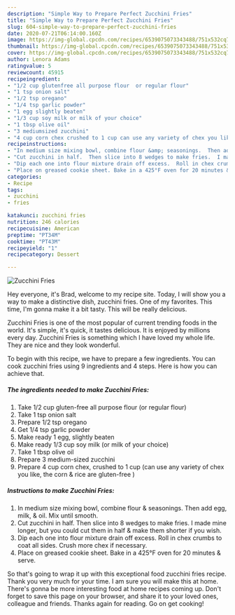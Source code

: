 ```yaml
---
description: "Simple Way to Prepare Perfect Zucchini Fries"
title: "Simple Way to Prepare Perfect Zucchini Fries"
slug: 604-simple-way-to-prepare-perfect-zucchini-fries
date: 2020-07-21T06:14:00.160Z
image: https://img-global.cpcdn.com/recipes/6539075073343488/751x532cq70/zucchini-fries-recipe-main-photo.jpg
thumbnail: https://img-global.cpcdn.com/recipes/6539075073343488/751x532cq70/zucchini-fries-recipe-main-photo.jpg
cover: https://img-global.cpcdn.com/recipes/6539075073343488/751x532cq70/zucchini-fries-recipe-main-photo.jpg
author: Lenora Adams
ratingvalue: 5
reviewcount: 45915
recipeingredient:
- "1/2 cup glutenfree all purpose flour  or regular flour"
- "1 tsp onion salt"
- "1/2 tsp oregano"
- "1/4 tsp garlic powder"
- "1 egg slightly beaten"
- "1/3 cup soy milk or milk of your choice"
- "1 tbsp olive oil"
- "3 mediumsized zucchini"
- "4 cup corn chex crushed to 1 cup can use any variety of chex you like the corn  rice are glutenfree "
recipeinstructions:
- "In medium size mixing bowl, combine flour &amp; seasonings.  Then add egg, milk, &amp; oil.  Mix until smooth."
- "Cut zucchini in half.  Then slice into 8 wedges to make fries.  I made mine longer, but you could cut them in half &amp; make them shorter if you wish."
- "Dip each one into flour mixture drain off excess.  Roll in chex crumbs to coat all sides.  Crush more chex if necessary."
- "Place on greased cookie sheet. Bake in a 425°F oven for 20 minutes &amp; serve."
categories:
- Recipe
tags:
- zucchini
- fries

katakunci: zucchini fries 
nutrition: 246 calories
recipecuisine: American
preptime: "PT34M"
cooktime: "PT43M"
recipeyield: "1"
recipecategory: Dessert

---
```



![Zucchini Fries](https://img-global.cpcdn.com/recipes/6539075073343488/751x532cq70/zucchini-fries-recipe-main-photo.jpg)

Hey everyone, it's Brad, welcome to my recipe site. Today, I will show you a way to make a distinctive dish, zucchini fries. One of my favorites. This time, I'm gonna make it a bit tasty. This will be really delicious.



Zucchini Fries is one of the most popular of current trending foods in the world. It's simple, it's quick, it tastes delicious. It is enjoyed by millions every day. Zucchini Fries is something which I have loved my whole life. They are nice and they look wonderful.


To begin with this recipe, we have to prepare a few ingredients. You can cook zucchini fries using 9 ingredients and 4 steps. Here is how you can achieve that.

<!--inarticleads1-->

##### The ingredients needed to make Zucchini Fries:

1. Take 1/2 cup gluten-free all purpose flour  (or regular flour)
1. Take 1 tsp onion salt
1. Prepare 1/2 tsp oregano
1. Get 1/4 tsp garlic powder
1. Make ready 1 egg, slightly beaten
1. Make ready 1/3 cup soy milk (or milk of your choice)
1. Take 1 tbsp olive oil
1. Prepare 3 medium-sized zucchini
1. Prepare 4 cup corn chex, crushed to 1 cup (can use any variety of chex you like, the corn &amp; rice are gluten-free )




<!--inarticleads2-->

##### Instructions to make Zucchini Fries:

1. In medium size mixing bowl, combine flour &amp; seasonings.  Then add egg, milk, &amp; oil.  Mix until smooth.
1. Cut zucchini in half.  Then slice into 8 wedges to make fries.  I made mine longer, but you could cut them in half &amp; make them shorter if you wish.
1. Dip each one into flour mixture drain off excess.  Roll in chex crumbs to coat all sides.  Crush more chex if necessary.
1. Place on greased cookie sheet. Bake in a 425°F oven for 20 minutes &amp; serve.




So that's going to wrap it up with this exceptional food zucchini fries recipe. Thank you very much for your time. I am sure you will make this at home. There's gonna be more interesting food at home recipes coming up. Don't forget to save this page on your browser, and share it to your loved ones, colleague and friends. Thanks again for reading. Go on get cooking!
